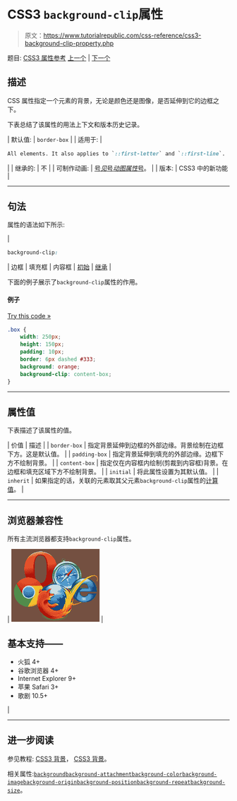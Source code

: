 # CSS3 `background-clip`属性

> 原文：<https://www.tutorialrepublic.com/css-reference/css3-background-clip-property.php>

题目: [CSS3 属性参考](css3-properties.php) [上一个](css-background-attachment-property.php) | [下一个](css-background-color-property.php)

## 描述

CSS 属性指定一个元素的背景，无论是颜色还是图像，是否延伸到它的边框之下。

下表总结了该属性的用法上下文和版本历史记录。

| 默认值: | `border-box` |
| 适用于: | 

```css
All elements. It also applies to `::first-letter` and `::first-line`.
```

 |
| 继承的: | 不 |
| 可制作动画: | [号*见*号*动图属性*号](css-animatable-properties.php)。 |
| 版本: | CSS3 中的新功能 |

* * *

## 句法

属性的语法如下所示:

| 

```css
background-clip: 
```

 | 边框 &#124; 填充框 &#124; 内容框 &#124; [初始](../definitions.php#initial) &#124; [继承](../definitions.php#inherit) |

下面的例子展示了`background-clip`属性的作用。

#### 例子

[Try this code »](../codelab.php?topic=css3&file=background-clip-property "Try this code using online Editor")

```css
.box {
    width: 250px;
    height: 150px;
    padding: 10px;
    border: 6px dashed #333;
    background: orange;
    background-clip: content-box;
}
```

* * *

## 属性值

下表描述了该属性的值。

| 价值 | 描述 |
| `border-box` | 指定背景延伸到边框的外部边缘。背景绘制在边框下方。这是默认值。 |
| `padding-box` | 指定背景延伸到填充的外部边缘。边框下方不绘制背景。 |
| `content-box` | 指定仅在内容框内绘制(剪裁到内容框)背景。在边框和填充区域下方不绘制背景。 |
| `initial` | 将此属性设置为其默认值。 |
| `inherit` | 如果指定的话，关联的元素取其父元素`background-clip`属性的[计算值](../definitions.php#computed-value)。 |

* * *

## 浏览器兼容性

所有主流浏览器都支持`background-clip`属性。

| ![Browsers Icon](img/e9331123c77668c1832e541c2fca1002.png) | 

## 基本支持——

*   火狐 4+
*   谷歌浏览器 4+
*   Internet Explorer 9+
*   苹果 Safari 3+
*   歌剧 10.5+

 |

* * *

## 进一步阅读

参见教程: [CSS3 背景](../css-tutorial/css3-background.php)， [CSS3 背景](../css-tutorial/css3-background.php)。

相关属性:[`background`](css-background-property.php)[`background-attachment`](css-background-attachment-property.php)[`background-color`](css-background-color-property.php)[`background-image`](css-background-image-property.php)[`background-origin`](css3-background-origin-property.php)[`background-position`](css-background-position-property.php)[`background-repeat`](css-background-repeat-property.php)[`background-size`](css3-background-size-property.php)。